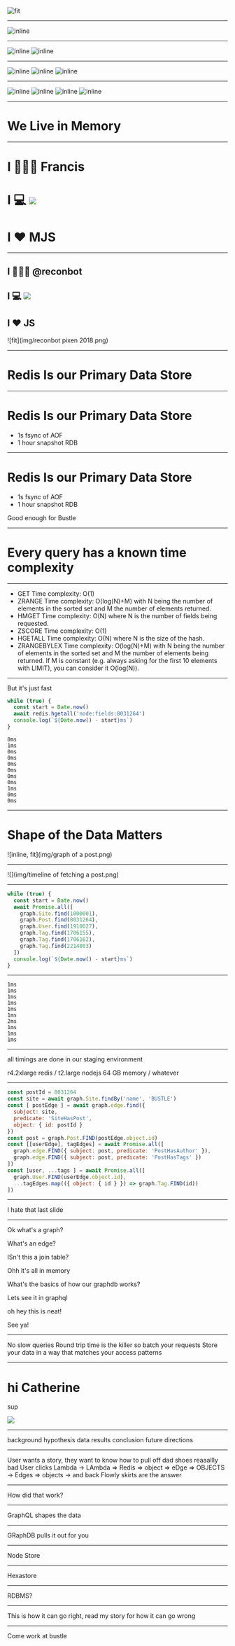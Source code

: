 ![fit](img/tweet.png)

---

![inline](img/tweet-response1.png)

---

![inline](img/tweet-response1.png)
![inline](img/tweet-response2.png)

---

![inline](img/tweet-response1.png)
![inline](img/tweet-response2.png)
![inline](img/tweet-response3.png)

---

![inline](img/tweet-response1.png)
![inline](img/tweet-response2.png)
![inline](img/tweet-response3.png)
![inline](img/tweet-response4.png)


---

# We Live in Memory

---

# I 🤷🏻‍♀️ Francis
# I 💻 ![](img/bustle.png)
# I ❤️ MJS

---

## I 🤷🏻‍♀️ @reconbot
## I 💻 ![](img/bustle.png)
## I ❤️ JS

![fit](img/reconbot pixen 2018.png)

---

# Redis Is our Primary Data Store

---

# Redis Is our Primary Data Store

- 1s fsync of AOF
- 1 hour snapshot RDB


---
# Redis Is our Primary Data Store

- 1s fsync of AOF
- 1 hour snapshot RDB

Good enough for Bustle

---

# Every query has a known time complexity

---

- GET Time complexity: O(1)
- ZRANGE Time complexity: O(log(N)+M) with N being the number of elements in the sorted set and M the number of elements returned.
- HMGET Time complexity: O(N) where N is the number of fields being requested.
- ZSCORE Time complexity: O(1)
- HGETALL Time complexity: O(N) where N is the size of the hash.
- ZRANGEBYLEX Time complexity: O(log(N)+M) with N being the number of elements in the sorted set and M the number of elements being returned. If M is constant (e.g. always asking for the first 10 elements with LIMIT), you can consider it O(log(N)).

---

But it's just fast

```js
while (true) {
  const start = Date.now()
  await redis.hgetall('node:fields:8031264')
  console.log(`${Date.now() - start}ms`)
}
```

```
0ms
1ms
0ms
0ms
0ms
0ms
0ms
0ms
1ms
0ms
0ms

```

---

# Shape of the Data Matters

![inline, fit](img/graph of a post.png)

---

![](img/timeline of fetching a post.png)

---

```js
while (true) {
  const start = Date.now()
  await Promise.all([
    graph.Site.find(1000001),
    graph.Post.find(8031264),
    graph.User.find(1910027),
    graph.Tag.find(1706155),
    graph.Tag.find(1706162),
    graph.Tag.find(2214803)
  ])
  console.log(`${Date.now() - start}ms`)
}
```

---
```
1ms
1ms
1ms
1ms
1ms
1ms
2ms
1ms
1ms
1ms
```
---

all timings are done in our staging environment

r4.2xlarge redis / t2.large nodejs
64 GB memory / whatever

---
```js
const postId = 8031264
const site = await graph.Site.findBy('name', 'BUSTLE')
const [ postEdge ] = await graph.edge.find({
  subject: site,
  predicate: 'SiteHasPost',
  object: { id: postId }
})
const post = graph.Post.FIND(postEdge.object.id)
const [[userEdge], tagEdges] = await Promise.all([
  graph.edge.FIND({ subject: post, predicate: 'PostHasAuthor' }),
  graph.edge.FIND({ subject: post, predicate: 'PostHasTags' })
])
const [user, ...tags ] = await Promise.all([
  graph.User.FIND(userEdge.object.id),
  ...tagEdges.map(({ object: { id } }) => graph.Tag.FIND(id))
])

```
---

I hate that last slide


---

Ok what's a graph?

What's an edge?

ISn't this a join table?

Ohh it's all in memory

What's the basics of how our graphdb works?

Lets see it in graphql

oh hey this is neat!

See ya!

---


No slow queries
Round trip time is the killer so batch your requests
Store your data in a way that matches your access patterns


---

# hi Catherine

sup

![](img/catherine.jpg)


----
background
hypothesis
data
results
conclusion
future directions

 -----


User wants a story, they want to know how to pull off dad shoes reaaallly bad
User clicks
Lambda -> LAmbda => Redis => object => eDge => OBJECTS -> Edges => objects -> and back
Flowly skirts are the answer

---

How did that work?

----

GraphQL shapes the data

----

GRaphDB pulls it out for you

----

Node Store

----

Hexastore

----

RDBMS?


----
This is how it can go right, read my story for how it can go wrong

----

Come work at bustle
